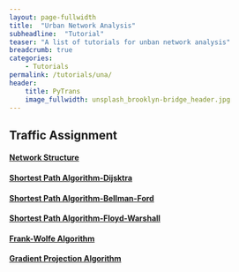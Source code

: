 ```yaml
---
layout: page-fullwidth
title:  "Urban Network Analysis"
subheadline:  "Tutorial"
teaser: "A list of tutorials for unban network analysis"
breadcrumb: true
categories:
    - Tutorials
permalink: /tutorials/una/
header:
    title: PyTrans
    image_fullwidth: unsplash_brooklyn-bridge_header.jpg
---
```

## Traffic Assignment

#### [Network Structure](http://nbviewer.jupyter.org/github/PyTrans/Urban-Network-Analysis/blob/master/Network%20Structure.ipynb)

#### [Shortest Path Algorithm-Dijsktra](http://nbviewer.jupyter.org/github/PyTrans/Urban-Network-Analysis/blob/master/Shortest%20Path%20Algorithm.ipynb)

#### [Shortest Path Algorithm-Bellman-Ford](http://nbviewer.jupyter.org/github/PyTrans/Urban-Network-Analysis/blob/master/Bellman-Ford%20Algorithm.ipynb)

#### [Shortest Path Algorithm-Floyd-Warshall](http://nbviewer.jupyter.org/github/PyTrans/Urban-Network-Analysis/blob/master/Floyd-Warshall%20Algorithm.ipynb)

#### [Frank-Wolfe Algorithm](https://nbviewer.jupyter.org/github/PyTrans/Urban-Network-Analysis/blob/master/Trip_Assignment-Frank-Wolfe_Algorithm.ipynb)

#### [Gradient Projection Algorithm](https://nbviewer.jupyter.org/github/PyTrans/Urban-Network-Analysis/blob/master/Trip_Assignment-Gradient_Projection.ipynb)